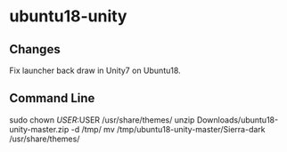 # ubuntu18-unity
## Changes

Fix launcher back draw in Unity7 on Ubuntu18.


## Command Line

sudo chown $USER:$USER /usr/share/themes/
unzip Downloads/ubuntu18-unity-master.zip -d /tmp/
mv /tmp/ubuntu18-unity-master/Sierra-dark /usr/share/themes/
